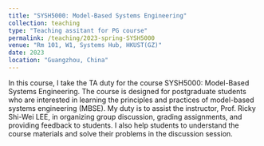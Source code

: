 ```yaml
---
title: "SYSH5000: Model-Based Systems Engineering"
collection: teaching
type: "Teaching assitant for PG course"
permalink: /teaching/2023-spring-SYSH5000
venue: "Rm 101, W1, Systems Hub, HKUST(GZ)"
date: 2023
location: "Guangzhou, China"
---
```


In this course, I take the TA duty for the course SYSH5000: Model-Based Systems Engineering. The course is designed for postgraduate students who are interested in learning the principles and practices of model-based systems engineering (MBSE). My duty is to assist the instructor, Prof. Ricky Shi-Wei LEE, in organizing group discussion, grading assignments, and providing feedback to students. I also help students to understand the course materials and solve their problems in the discussion session.
